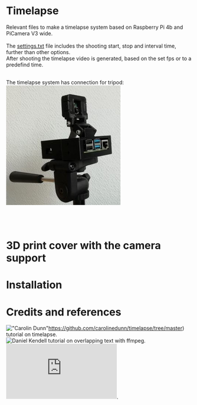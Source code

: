 # Timelapse
Relevant files to make a timelapse system based on Raspberry Pi 4b and PiCamera V3 wide.<br /><br />
The [settings.txt](settings.txt) file includes the shooting start, stop and interval time, further than other options.<br />
After shooting the timelapse video is generated, based on the set fps or to a predefind time.<br /><br />

The timelapse system has connection for tripod:<br />
![title image](/pictures/title.jpg)
<br /><br />
<br /><br />



# 3D print cover with the camera support


# Installation


# Credits and references
!["Carolin Dunn"](https://github.com/carolinedunn/timelapse/tree/master)https://github.com/carolinedunn/timelapse/tree/master) tutorial on timelapse.<br />
![Daniel Kendell](https://www.youtube.com/watch?v=ofozNWdIDow) tutorial on overlapping text with ffmpeg.<br />
![Usefull ffmpeg documentation](https://ffmpeg.org/documentation.html).<br />
